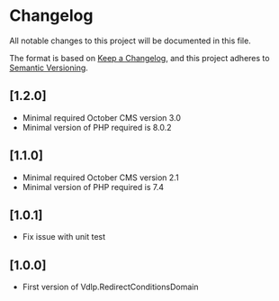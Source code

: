 # Changelog
All notable changes to this project will be documented in this file.

The format is based on [Keep a Changelog](https://keepachangelog.com/en/1.0.0/),
and this project adheres to [Semantic Versioning](https://semver.org/spec/v2.0.0.html).

## [1.2.0]

* Minimal required October CMS version 3.0
* Minimal version of PHP required is 8.0.2

## [1.1.0]

* Minimal required October CMS version 2.1
* Minimal version of PHP required is 7.4

## [1.0.1]

* Fix issue with unit test

## [1.0.0]

* First version of Vdlp.RedirectConditionsDomain

